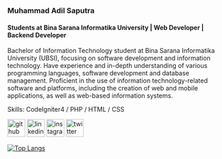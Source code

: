 ### Muhammad Adil Saputra
#### Students at Bina Sarana Informatika University | Web Developer | Backend Developer
Bachelor of Information Technology student at Bina Sarana Informatika University (UBSI), focusing on software development and information technology. Have experience and in-depth understanding of various programming languages, software development and database management. Proficient in the use of information technology-related software and platforms, including the creation of web and mobile applications, as well as web-based information systems.

Skills: CodeIgniter4 / PHP / HTML / CSS



[<img src='https://cdn.jsdelivr.net/npm/simple-icons@3.0.1/icons/github.svg' alt='github' height='40'>](https://github.com/ImperFecti)  [<img src='https://cdn.jsdelivr.net/npm/simple-icons@3.0.1/icons/linkedin.svg' alt='linkedin' height='40'>](https://www.linkedin.com/in/adilsputra/)  [<img src='https://cdn.jsdelivr.net/npm/simple-icons@3.0.1/icons/instagram.svg' alt='instagram' height='40'>](https://www.instagram.com/_adilsputra/)  [<img src='https://cdn.jsdelivr.net/npm/simple-icons@3.0.1/icons/twitter.svg' alt='twitter' height='40'>](https://twitter.com/_adilsputra)  

[![Top Langs](https://github-readme-stats.vercel.app/api/top-langs/?username=ImperFecti)](https://github.com/anuraghazra/github-readme-stats)


